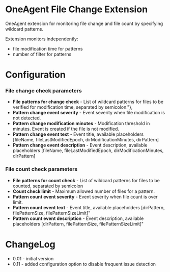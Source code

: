 # OneAgent File Change Extension

OneAgent extension for monitoring file change and file count by specifying wildcard patterns.

Extension monitors independently:
- file modification time for patterns
- number of filter for patterns

# Configuration

### File change check parameters
- **File patterns for change check** - List of wildcard patterns for files to be verified for modification time, separated by semicolon."},
- **Pattern change event severity** - Event severity when file modification is not detected.
- **Pattern change modification minutes** - Modification threshold in minutes. Event is created if the file is not modified.
- **Pattern change event text** - Event title, available placeholders [fileName, fileLastModifiedEpoch, dirModificationMinutes, dirPattern]
- **Pattern change event description** - Event description, available placeholders [fileName, fileLastModifiedEpoch, dirModificationMinutes, dirPattern]      

### File count check parameters
- **File patterns for count check** - List of wildcard patterns for files to be counted, separated by semicolon
- **Count check limit** - Maximum allowed number of files for a pattern.
- **Pattern count event severity** - Event severity when file count is over limit.
- **Pattern count event text** - Event title, available placeholders [dirPattern, filePatternSize, filePatternSizeLimit]"
- **Pattern count event description** - Event description, available placeholders [dirPattern, filePatternSize, filePatternSizeLimit]"


# ChangeLog

- 0.01 - initial version
- 0.11 - added configuration option to disable frequent issue detection
